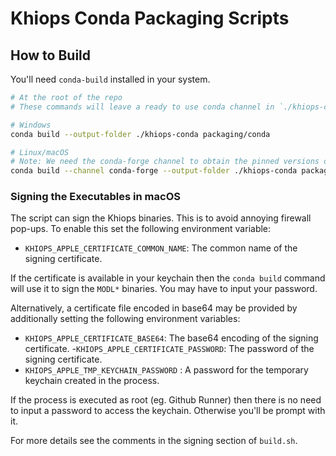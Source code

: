 # Khiops Conda Packaging Scripts

## How to Build
You'll need `conda-build` installed in your system.

```bash
# At the root of the repo
# These commands will leave a ready to use conda channel in `./khiops-conda`

# Windows
conda build --output-folder ./khiops-conda packaging/conda

# Linux/macOS
# Note: We need the conda-forge channel to obtain the pinned versions of MPICH
conda build --channel conda-forge --output-folder ./khiops-conda packaging/conda
```

### Signing the Executables in macOS
The script can sign the Khiops binaries. This is to avoid annoying firewall pop-ups. To enable this
set the following environment variable:
- `KHIOPS_APPLE_CERTIFICATE_COMMON_NAME`: The common name of the signing certificate.

If the certificate is available in your keychain then the `conda build` command will use it to sign
the `MODL*` binaries. You may have to input your password.

Alternatively, a certificate file encoded in base64 may be provided by additionally setting the
following environment variables:
- `KHIOPS_APPLE_CERTIFICATE_BASE64`: The base64 encoding of the signing certificate.
-`KHIOPS_APPLE_CERTIFICATE_PASSWORD`: The password of the signing certificate.
- `KHIOPS_APPLE_TMP_KEYCHAIN_PASSWORD` : A password for the temporary keychain created in the process.

If the process is executed as root (eg. Github Runner) then there is no need to input a password to
access the keychain. Otherwise you'll be prompt with it.

For more details see the comments in the signing section of `build.sh`.
